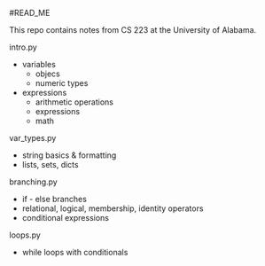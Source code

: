 #READ_ME

This repo contains notes from CS 223 at the University of Alabama. 

intro.py 
- variables
  - objecs
  - numeric types
- expressions
  - arithmetic operations
  - expressions
  - math 

var_types.py
- string basics & formatting
- lists, sets, dicts

branching.py
- if - else branches 
- relational, logical, membership, identity operators
- conditional expressions

loops.py
- while loops with conditionals